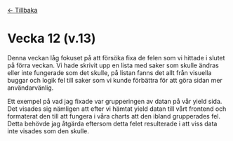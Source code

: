 [← Tillbaka](../README.md)

# Vecka 12 (v.13)

Denna veckan låg fokuset på att försöka fixa de felen som vi hittade i slutet på förra veckan. Vi hade skrivit upp en lista med saker som skulle ändras eller inte fungerade som det skulle, på listan fanns det allt från visuella buggar och logik fel till saker som vi kunde förbättra för att göra sidan mer användarvänlig.

Ett exempel på vad jag fixade var grupperingen av datan på vår yield sida. Det visades sig nämligen att efter vi hämtat yield datan till vårt frontend och formaterat  den till att fungera i våra charts att den ibland grupperades fel. Detta behövde jag åtgärda eftersom detta felet resulterade i att viss data inte visades som den skulle.
